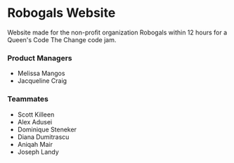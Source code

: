 # Robogals Website
Website made for the non-profit organization Robogals within 12 hours for a Queen's Code The Change code jam.

<h3>Product Managers</h3>
<ul>
<li>Melissa Mangos</li>
<li>Jacqueline Craig</li>
</ul>

<h3>Teammates</h3>
<ul>
<li>Scott Killeen</li>
<li>Alex Adusei</li>
<li>Dominique Steneker</li>
<li>Diana Dumitrascu</li>
<li>Aniqah Mair</li>
<li>Joseph Landy</li>
</ul>
